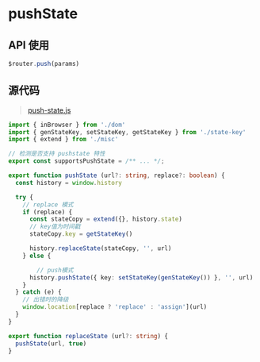 # pushState

## API 使用

```js
$router.push(params)
```

## 源代码

> [push-state.js](https://github.com/vuejs/vue-router/blob/dev/src/util/push-state.js)

```ts
import { inBrowser } from './dom'
import { genStateKey, setStateKey, getStateKey } from './state-key'
import { extend } from './misc'

// 检测是否支持 pushstate 特性
export const supportsPushState = /** ... */;

export function pushState (url?: string, replace?: boolean) {
  const history = window.history

  try {
    // replace 模式
    if (replace) {
      const stateCopy = extend({}, history.state)
      // key值为时间戳
      stateCopy.key = getStateKey()

      history.replaceState(stateCopy, '', url)
    } else {

        // push模式
      history.pushState({ key: setStateKey(genStateKey()) }, '', url)
    }
  } catch (e) {
    // 出错时的降级
    window.location[replace ? 'replace' : 'assign'](url)
  }
}

export function replaceState (url?: string) {
  pushState(url, true)
}
```

